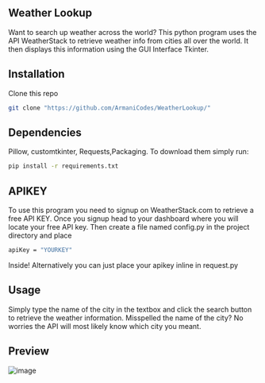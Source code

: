 ## Weather Lookup

Want to search up weather across the world? This python program uses the API WeatherStack to retrieve weather info from cities all over the world. It then displays this information using the GUI Interface Tkinter.
## Installation
Clone this repo
```sh
git clone "https://github.com/ArmaniCodes/WeatherLookup/"
```

## Dependencies
Pillow, customtkinter, Requests,Packaging. To download them simply run: 
```sh
pip install -r requirements.txt
```
## APIKEY
To use this program you need to signup on WeatherStack.com to retrieve a free API KEY. Once you signup head to your dashboard where you will locate your free API key. Then create a file named config.py in the project directory and place
```sh
apiKey = "YOURKEY"
```
Inside! Alternatively you can just place your apikey inline in request.py

## Usage
Simply type the name of the city in the textbox and click the search button to retrieve the weather information. Misspelled the name of the city? No worries the API will most likely know which city you meant.

## Preview
![image](https://github.com/ArmaniCodes/WeatherLookup/assets/103855175/7d96b105-f054-4ffa-8e57-ba24ee0705bc)
